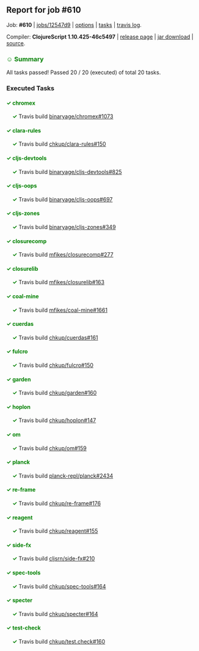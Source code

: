 ## Report for job #610

Job: **#610** | [jobs/12547d9](https://github.com/cljs-oss/canary/commit/12547d9f6356ab4603645782fed27bb6aa1986d5) | [options](options.edn) | [tasks](tasks.edn) | [travis log](https://travis-ci.org/cljs-oss/canary/builds/438054081).

Compiler: **ClojureScript 1.10.425-46c5497** | [release page](https://github.com/cljs-oss/canary/releases/tag/r1.10.425-46c5497) | [jar download](https://github.com/cljs-oss/canary/releases/download/r1.10.425-46c5497/clojurescript-1.10.425-46c5497.jar) | [source](https://github.com/mfikes/clojurescript/commit/46c549727437334b351fccf15fa4c5f5e2cb7f4b).

### <b style='color:green'>☺ Summary</b>

All tasks passed! Passed 20 / 20 (executed) of total 20 tasks.

### Executed Tasks

#### <b style='color:green'>&#x2713; chromex</b>
&nbsp;&nbsp;&nbsp;&nbsp;<b style='color:green'>&#x2713;</b> Travis build [binaryage/chromex#1073](https://travis-ci.org/binaryage/chromex/builds/438055534)<br>

#### <b style='color:green'>&#x2713; clara-rules</b>
&nbsp;&nbsp;&nbsp;&nbsp;<b style='color:green'>&#x2713;</b> Travis build [chkup/clara-rules#150](https://travis-ci.org/chkup/clara-rules/builds/438055538)<br>

#### <b style='color:green'>&#x2713; cljs-devtools</b>
&nbsp;&nbsp;&nbsp;&nbsp;<b style='color:green'>&#x2713;</b> Travis build [binaryage/cljs-devtools#825](https://travis-ci.org/binaryage/cljs-devtools/builds/438055536)<br>

#### <b style='color:green'>&#x2713; cljs-oops</b>
&nbsp;&nbsp;&nbsp;&nbsp;<b style='color:green'>&#x2713;</b> Travis build [binaryage/cljs-oops#697](https://travis-ci.org/binaryage/cljs-oops/builds/438055540)<br>

#### <b style='color:green'>&#x2713; cljs-zones</b>
&nbsp;&nbsp;&nbsp;&nbsp;<b style='color:green'>&#x2713;</b> Travis build [binaryage/cljs-zones#349](https://travis-ci.org/binaryage/cljs-zones/builds/438055548)<br>

#### <b style='color:green'>&#x2713; closurecomp</b>
&nbsp;&nbsp;&nbsp;&nbsp;<b style='color:green'>&#x2713;</b> Travis build [mfikes/closurecomp#277](https://travis-ci.org/mfikes/closurecomp/builds/438055648)<br>

#### <b style='color:green'>&#x2713; closurelib</b>
&nbsp;&nbsp;&nbsp;&nbsp;<b style='color:green'>&#x2713;</b> Travis build [mfikes/closurelib#163](https://travis-ci.org/mfikes/closurelib/builds/438055664)<br>

#### <b style='color:green'>&#x2713; coal-mine</b>
&nbsp;&nbsp;&nbsp;&nbsp;<b style='color:green'>&#x2713;</b> Travis build [mfikes/coal-mine#1661](https://travis-ci.org/mfikes/coal-mine/builds/438055658)<br>

#### <b style='color:green'>&#x2713; cuerdas</b>
&nbsp;&nbsp;&nbsp;&nbsp;<b style='color:green'>&#x2713;</b> Travis build [chkup/cuerdas#161](https://travis-ci.org/chkup/cuerdas/builds/438055666)<br>

#### <b style='color:green'>&#x2713; fulcro</b>
&nbsp;&nbsp;&nbsp;&nbsp;<b style='color:green'>&#x2713;</b> Travis build [chkup/fulcro#150](https://travis-ci.org/chkup/fulcro/builds/438055668)<br>

#### <b style='color:green'>&#x2713; garden</b>
&nbsp;&nbsp;&nbsp;&nbsp;<b style='color:green'>&#x2713;</b> Travis build [chkup/garden#160](https://travis-ci.org/chkup/garden/builds/438055670)<br>

#### <b style='color:green'>&#x2713; hoplon</b>
&nbsp;&nbsp;&nbsp;&nbsp;<b style='color:green'>&#x2713;</b> Travis build [chkup/hoplon#147](https://travis-ci.org/chkup/hoplon/builds/438055672)<br>

#### <b style='color:green'>&#x2713; om</b>
&nbsp;&nbsp;&nbsp;&nbsp;<b style='color:green'>&#x2713;</b> Travis build [chkup/om#159](https://travis-ci.org/chkup/om/builds/438055707)<br>

#### <b style='color:green'>&#x2713; planck</b>
&nbsp;&nbsp;&nbsp;&nbsp;<b style='color:green'>&#x2713;</b> Travis build [planck-repl/planck#2434](https://travis-ci.org/planck-repl/planck/builds/438055715)<br>

#### <b style='color:green'>&#x2713; re-frame</b>
&nbsp;&nbsp;&nbsp;&nbsp;<b style='color:green'>&#x2713;</b> Travis build [chkup/re-frame#176](https://travis-ci.org/chkup/re-frame/builds/438055796)<br>

#### <b style='color:green'>&#x2713; reagent</b>
&nbsp;&nbsp;&nbsp;&nbsp;<b style='color:green'>&#x2713;</b> Travis build [chkup/reagent#155](https://travis-ci.org/chkup/reagent/builds/438055820)<br>

#### <b style='color:green'>&#x2713; side-fx</b>
&nbsp;&nbsp;&nbsp;&nbsp;<b style='color:green'>&#x2713;</b> Travis build [cljsrn/side-fx#210](https://travis-ci.org/cljsrn/side-fx/builds/438055814)<br>

#### <b style='color:green'>&#x2713; spec-tools</b>
&nbsp;&nbsp;&nbsp;&nbsp;<b style='color:green'>&#x2713;</b> Travis build [chkup/spec-tools#164](https://travis-ci.org/chkup/spec-tools/builds/438055836)<br>

#### <b style='color:green'>&#x2713; specter</b>
&nbsp;&nbsp;&nbsp;&nbsp;<b style='color:green'>&#x2713;</b> Travis build [chkup/specter#164](https://travis-ci.org/chkup/specter/builds/438055845)<br>

#### <b style='color:green'>&#x2713; test-check</b>
&nbsp;&nbsp;&nbsp;&nbsp;<b style='color:green'>&#x2713;</b> Travis build [chkup/test.check#160](https://travis-ci.org/chkup/test.check/builds/438055787)<br>